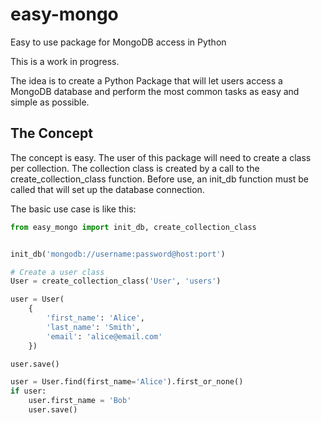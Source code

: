 # easy-mongo
Easy to use package for MongoDB access in Python

This is a work in progress. 

The idea is to create a Python Package that will let users access a MongoDB database and perform the most common tasks as easy and simple as possible.

## The Concept
The concept is easy. The user of this package will need to create a class per collection. The collection class is created by a call to the create_collection_class function.
Before use, an init_db function must be called that will set up the database connection. 

The basic use case is like this:
```python
from easy_mongo import init_db, create_collection_class


init_db('mongodb://username:password@host:port')

# Create a user class
User = create_collection_class('User', 'users')

user = User(
    {
        'first_name': 'Alice',
        'last_name': 'Smith',
        'email': 'alice@email.com'
    })

user.save()

user = User.find(first_name='Alice').first_or_none()
if user:
    user.first_name = 'Bob'
    user.save()
```    
